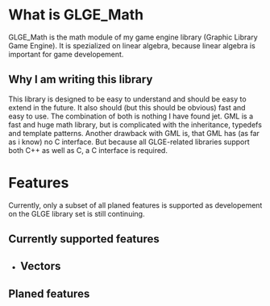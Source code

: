 # What is GLGE_Math


GLGE_Math is the math module of my game engine library (Graphic Library Game Engine). It is spezialized on linear algebra, because linear algebra is important for game developement. 

## Why I am writing this library

This library is designed to be easy to understand and should be easy to extend in the future. It also should (but this should be obvious) fast and easy to use. The combination of both is nothing I have found jet. 
GML is a fast and huge math library, but is complicated with the inheritance, typedefs and template patterns. Another drawback with GML is, that GML has (as far as i know) no C interface. 
But because all GLGE-related libraries support both C++ as well as C, a C interface is required. 

# Features

Currently, only a subset of all planed features is supported as developement on the GLGE library set is still continuing. 

## Currently supported features

- Vectors
    - 

## Planed features
